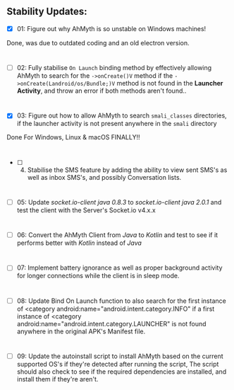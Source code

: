 ## Stability Updates:

- [x] 01: Figure out why AhMyth is so unstable on 
Windows machines!

Done, was due to outdated coding and an old electron version.
# 
- [ ] 02: Fully stabilise `On Launch` binding method by effectively 
allowing AhMyth to search for the `->onCreate()V` method if the `->onCreate(Landroid/os/Bundle;)V` 
method is not found in the **Launcher Activity**, and throw an error if both methods aren't found..
#
- [x] 03: Figure out how to allow AhMyth to search `smali_classes` directories, if the launcher activity is not present anywhere in the `smali` directory

Done For Windows, Linux & macOS FINALLY!!
#
- [ ] 04. Stabilise the SMS feature by adding the ability to view sent SMS's as well as inbox SMS's, and possibly Conversation lists.
#
- [ ] 05: Update *socket.io-client java 0.8.3* to *socket.io-client java 2.0.1* and test the client with the Server's Socket.io v4.x.x
#
- [ ] 06: Convert the AhMyth Client from *Java* to *Kotlin* and test to see if
it performs better with *Kotlin* instead of *Java* 
#
- [ ] 07: Implement battery ignorance as well as proper background activity for longer connections while the client is in sleep mode.
#
- [ ] 08: Update Bind On Launch function to also search for the first instance of <category android:name="android.intent.category.INFO" 
if a first instance of <category android:name="android.intent.category.LAUNCHER" is not found anywhere in the original APK's Manifest file.
#
- [ ] 09: Update the autoinstall script to install AhMyth based on the current supported OS's if they're detected after running the script,
The script should also check to see if the required dependencies are installed, and install them if they're aren't.
